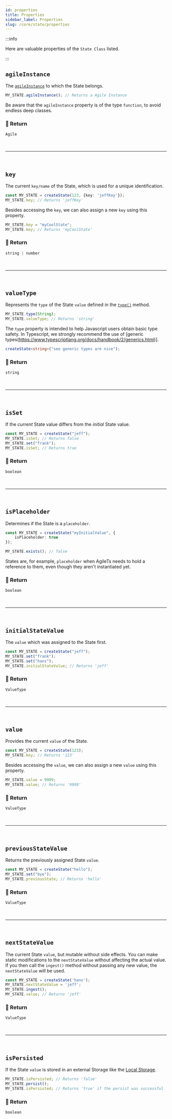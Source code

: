```yaml
---
id: properties
title: Properties
sidebar_label: Properties
slug: /core/state/properties
---
```


:::info

Here are valuable properties of the `State Class` listed.

:::

## `agileInstance`

The [`agileInstance`](../agile-instance/Introduction.md) to which the State belongs.
```ts
MY_STATE.agileInstance(); // Returns a Agile Instance
```
Be aware that the `agileInstance` property is of the type `function`,
to avoid endless deep classes.

### 📄 Return

```ts
Agile
```



<br />

---

<br />



## `key`

The current `key/name` of the State,
which is used for a unique identification.
```ts {2}
const MY_STATE = createState(123, {key: 'jeffKey'});
MY_STATE.key; // Returns 'jeffKey'
```
Besides accessing the `key`, we can also assign a new `key` using this property.
```ts {1}
MY_STATE.key = "myCoolState";
MY_STATE.key; // Returns 'myCoolState'
```

### 📄 Return

```ts
string | number
```


<br />

---

<br />



## `valueType`

Represents the `type` of the State `value` defined in the [`type()`](./Methods.md#type) method.
```ts {2}
MY_STATE.type(String);
MY_STATE.valueType; // Returns 'string'
```
The `type` property is intended to help Javascript users obtain basic type safety.
In Typescript, we strongly recommend the use of [generic types(https://www.typescriptlang.org/docs/handbook/2/generics.html)].
```ts
createState<string>("see generic types are nice");
```

### 📄 Return

```ts
string
```


<br />

---

<br />



## `isSet`

If the _current_ State value differs from the _initial_ State value.
```ts {2,4}
const MY_STATE = createState("jeff");
MY_STATE.isSet; // Returns false
MY_STATE.set("frank");
MY_STATE.isSet; // Returns true
```

### 📄 Return

```ts
boolean
```


<br />

---

<br />



## `isPlaceholder`

Determines if the State is a `placeholder`.
```ts
const MY_STATE = createState("myInitialValue", {
    isPlaceholder: true
});

MY_STATE.exists(); // false
```
States are, for example, `placeholder` when AgileTs needs to hold a reference to them,
even though they aren't instantiated yet.

### 📄 Return

```ts
boolean
```


<br />

---

<br />



## `initialStateValue`

The `value` which was assigned to the State first.
```ts {4}
const MY_STATE = createState("jeff");
MY_STATE.set("frank");
MY_STATE.set("hans");
MY_STATE.initialStateValue; // Returns 'jeff'
```

### 📄 Return

```ts
ValueType
```


<br />

---

<br />



## `value`

Provides the current `value` of the State.
```ts {2}
const MY_STATE = createState(123);
MY_STATE.key; // Returns '123'
```
Besides accessing the `value`, we can also assign a new `value` using this property.
```ts {1}
MY_STATE.value = 9999;
MY_STATE.value; // Returns '9999'
```

### 📄 Return

```ts
ValueType
```


<br />

---

<br />



## `previousStateValue`

Returns the previously assigned State `value`.
```ts
const MY_STATE = createState("hello");
MY_STATE.set("bye");
MY_STATE.previousState; // Returns 'hello'
```

### 📄 Return

```ts
ValueType
```



<br />

---

<br />



## `nextStateValue`

The current State `value`, but mutable without side effects.
You can make static modifications to the `nextStateValue` without affecting the actual value.
If you then call the `ingest()` method without passing any new value, the `nextStateValue` will be used.
```ts {2}
const MY_STATE = createState('hans');
MY_STATE.nextStateValue = 'jeff';
MY_STATE.ingest();
MY_STATE.value; // Returns 'jeff'
```

### 📄 Return

```ts
ValueType
```


<br />

---

<br />



## `isPersisted`

If the State `value` is stored in an external Storage like the [Local Storage](https://developer.mozilla.org/de/docs/Web/API/Window/localStorage).
```ts {1,3}
MY_STATE.isPersisted; // Returns 'false'
MY_STATE.persist();
MY_STATE.isPersisted; // Returns 'true' if the persist was successful
```

### 📄 Return

```ts
boolean
```
